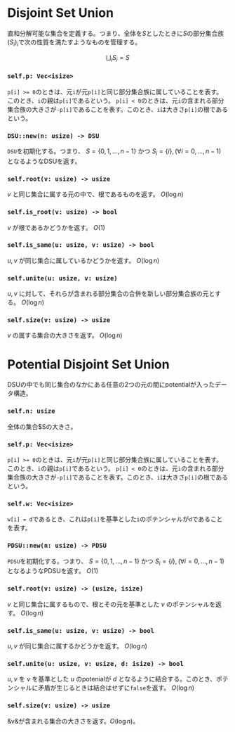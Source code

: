 # Disjoint Set Union
直和分解可能な集合を定義する。つまり、全体を$S$としたときに$S$の部分集合族$(S_i)_i$で次の性質を満たすようなものを管理する。

$$
\bigsqcup_i S_i = S
$$

### `self.p: Vec<isize>`
`p[i] >= 0`のときは、元`i`が元`p[i]`と同じ部分集合族に属していることを表す。このとき、`i`の親は`p[i]`であるという。
`p[i] < 0`のときは、元`i`の含まれる部分集合族の大きさが`-p[i]`であることを表す。このとき、`i`は大きさ`p[i]`の根であるという。

### `DSU::new(n: usize) -> DSU`
`DSU`を初期化する。つまり、
$S = \{ 0, 1, \dots, n - 1 \}$
かつ
$S_i = \{ i \}, (\forall i = 0, \dots, n - 1)$
となるようなDSUを返す。

### `self.root(v: usize) -> usize`
$v$
と同じ集合に属する元の中で、根であるものを返す。
$O(\log n)$

### `self.is_root(v: usize) -> bool`
$v$
が根であるかどうかを返す。
$O(1)$

### `self.is_same(u: usize, v: usize) -> bool`
$u, v$
が同じ集合に属しているかどうかを返す。
$O(\log n)$

### `self.unite(u: usize, v: usize)`
$u, v$
に対して、それらが含まれる部分集合の合併を新しい部分集合族の元とする。
$O(\log n)$

### `self.size(v: usize) -> usize`
$v$
の属する集合の大きさを返す。
$O(\log n)$



# Potential Disjoint Set Union
DSUの中でも同じ集合のなかにある任意の2つの元の間にpotentialが入ったデータ構造。

### `self.n: usize`
全体の集合$Sの大きさ。

### `self.p: Vec<isize>`
`p[i] >= 0`のときは、元`i`が元`p[i]`と同じ部分集合族に属していることを表す。このとき、`i`の親は`p[i]`であるという。
`p[i] < 0`のときは、元`i`の含まれる部分集合族の大きさが`-p[i]`であることを表す。このとき、`i`は大きさ`p[i]`の根であるという。

### `self.w: Vec<isize>`
`w[i] = d`であるとき、これは`p[i]`を基準とした`i`のポテンシャルが`d`であることを表す。

### `PDSU::new(n: usize) -> PDSU`
`PDSU`を初期化する。つまり、
$S = \{ 0, 1, \dots, n - 1 \}$
かつ
$S_i = \{ i \}, (\forall i = 0, \dots, n - 1)$
となるようなPDSUを返す。
$O(1)$

### `self.root(v: usize) -> (usize, isize)`
$v$
と同じ集合に属するもので、根とその元を基準とした
$v$
のポテンシャルを返す。
$O(\log n)$

### `self.is_same(u: usize, v: usize) -> bool`
$u, v$
が同じ集合に属するかどうかを返す。
$O(\log n)$

### `self.unite(u: usize, v: usize, d: isize) -> bool`
$u, v$
を
$v$
を基準とした
$u$
のpotenialが
$d$
となるように結合する。このとき、ポテンシャルに矛盾が生じるときは結合はせずに`false`を返す。
$O(\log n)$

### `self.size(v: usize) -> usize`
&v&が含まれる集合の大きさを返す。$O(\log n)$。